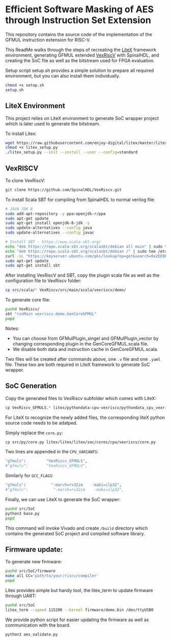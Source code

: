 
# Efficient Software Masking of AES through Instruction Set Extension
This repository contains the source code of the implementation of the GFMUL instruction extension for RISC-V.

This ReadMe walks through the steps of recreating the [LiteX](https://github.com/enjoy-digital/litex) framework environment, generating GFMUL extended [VexRiscV](https://github.com/SpinalHDL/VexRiscv) with SpinalHDL, and creating the SoC file as well as the bitstream used for FPGA evaluation. 

Setup script setup.sh provides a simple solution to prepare all required environment, but you can also install them individually. 
```sh
chmod +x setup.sh
setup.sh
```
## LiteX Environment

This project relies on LiteX environment to generate SoC wrapper project which is later used to generate the bitstream.

To install Litex:
```sh
wget https://raw.githubusercontent.com/enjoy-digital/litex/master/litex_setup.py
chmod +x litex_setup.py
./litex_setup.py --init --install --user --config=standard
```

## VexRISCV
To clone VexRiscV:
```sh
git clone https://github.com/SpinalHDL/VexRiscv.git
``` 

To install Scala SBT for compiling from SpinalHDL to normal verilog file:

```sh
# JAVA JDK 8
sudo add-apt-repository -y ppa:openjdk-r/ppa
sudo apt-get update
sudo apt-get install openjdk-8-jdk -y
sudo update-alternatives --config java
sudo update-alternatives --config javac

# Install SBT - https://www.scala-sbt.org/
echo "deb https://repo.scala-sbt.org/scalasbt/debian all main" | sudo tee /etc/apt/sources.list.d/sbt.list
echo "deb https://repo.scala-sbt.org/scalasbt/debian /" | sudo tee /etc/apt/sources.list.d/sbt_old.list
curl -sL "https://keyserver.ubuntu.com/pks/lookup?op=get&search=0x2EE0EA64E40A89B84B2DF73499E82A75642AC823" | sudo apt-key add
sudo apt-get update
sudo apt-get install sbt
```
After installing VexRiscV and SBT, copy the plugin scala file as well as the configuration file to VexRiscv folder:
```sh
cp src/scala/* VexRiscv/src/main/scala/vexriscv/demo/
```
To generate core file:
```sh
pushd VexRiscv/
sbt "runMain vexriscv.demo.GenCoreGFMUL"
popd
```
Notes:

- You can choose from GFMulPlugin_singel and GFMulPlugin_vector by changing corresponding plugin in the GenCoreGFMUL.scala file.
- We disable both data and instruction cache in GenCoreGFMUL.scala.

Two files will be created after commands above, one `.v` file and one `.yaml` file. These two are both required in LiteX framework to generate SoC wrapper. 

## SoC Generation
Copy the generated files to VexRiscv subfolder which comes with LiteX:
```sh
cp VexRiscv_GFMULS.* litex/pythondata-cpu-vexriscv/pythondata_cpu_vexriscv/verilog/
```
For LiteX to recognize the newly added files, the corresponding liteX python source code needs to be adatped.

Simply replace the `core.py`:
```sh
cp src/py/core.py litex/litex/litex/soc/cores/cpu/vexriscv/core.py
```

Two lines are appended in the `CPU_VARIANTS`:
```sh
"gfmuls":		  "VexRiscv_GFMULS",
#"gfmulv":		  "VexRiscv_GFMULV",
```
Similarly for `GCC_FLAGS`:
```sh
"gfmuls":           "-march=rv32im    -mabi=ilp32",
#"gfmulv":           "-march=rv32im    -mabi=ilp32",
```

Finally, we can use LiteX to generate the SoC wrapper:
```sh
pushd src/SoC
python3 base.py
popd
```
This command will invoke Vivado and create `/build` directory which contains the generated SoC project and compiled software library.

## Firmware update:

To generate new firmware:
```sh
pushd src/SoC/firmware
make all CC='path/to/your/riscv/compiler'
popd
```

Litex provides simple but handy tool, the litex_term to update firmware through UART:
```sh
pushd src/SoC
litex_term --speed 115200 --kernel firmware/demo.bin /dev/ttyUSB0
```
We provide python script for easier updating the firmware as well as communication with the board.
```sh
python3 aes_validate.py
```